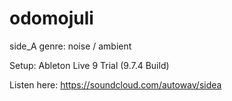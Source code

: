 # odomojuli

side_A
genre: noise / ambient

Setup: Ableton Live 9 Trial (9.7.4 Build)

Listen here:
    https://soundcloud.com/autowav/sidea
